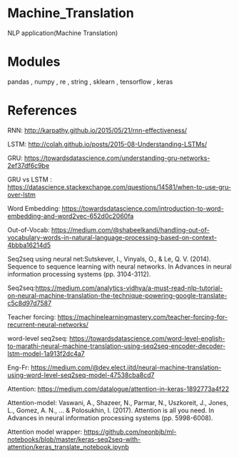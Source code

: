 # Machine_Translation

NLP application(Machine Translation)

# Modules

pandas , numpy , re , string , sklearn , tensorflow , keras

# References

RNN: http://karpathy.github.io/2015/05/21/rnn-effectiveness/

LSTM: http://colah.github.io/posts/2015-08-Understanding-LSTMs/

GRU: https://towardsdatascience.com/understanding-gru-networks-2ef37df6c9be

GRU vs LSTM : https://datascience.stackexchange.com/questions/14581/when-to-use-gru-over-lstm

Word Embedding: https://towardsdatascience.com/introduction-to-word-embedding-and-word2vec-652d0c2060fa

Out-of-Vocab: https://medium.com/@shabeelkandi/handling-out-of-vocabulary-words-in-natural-language-processing-based-on-context-4bbba16214d5

Seq2seq using neural net:Sutskever, I., Vinyals, O., & Le, Q. V. (2014). Sequence to sequence learning with neural networks. In Advances in neural information processing systems (pp. 3104-3112).

Seq2seq:https://medium.com/analytics-vidhya/a-must-read-nlp-tutorial-on-neural-machine-translation-the-technique-powering-google-translate-c5c8d97d7587

Teacher forcing: https://machinelearningmastery.com/teacher-forcing-for-recurrent-neural-networks/

word-level seq2seq: https://towardsdatascience.com/word-level-english-to-marathi-neural-machine-translation-using-seq2seq-encoder-decoder-lstm-model-1a913f2dc4a7

Eng-Fr: https://medium.com/@dev.elect.iitd/neural-machine-translation-using-word-level-seq2seq-model-47538cba8cd7

Attention: https://medium.com/datalogue/attention-in-keras-1892773a4f22

Attention-model: Vaswani, A., Shazeer, N., Parmar, N., Uszkoreit, J., Jones, L., Gomez, A. N., ... & Polosukhin, I. (2017). Attention is all you need. In Advances in neural information processing systems (pp. 5998-6008).

Attention model wrapper: https://github.com/neonbjb/ml-notebooks/blob/master/keras-seq2seq-with-attention/keras_translate_notebook.ipynb
